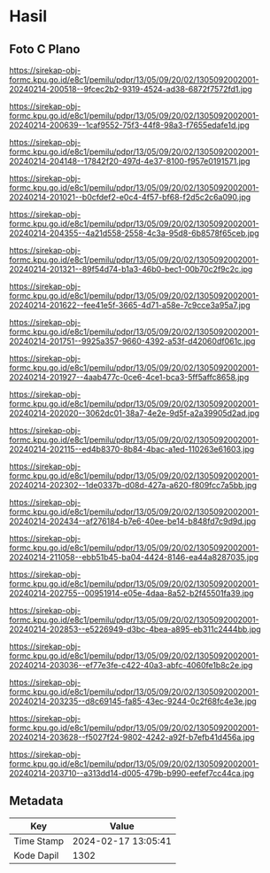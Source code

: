 # Hasil

## Foto C Plano

https://sirekap-obj-formc.kpu.go.id/e8c1/pemilu/pdpr/13/05/09/20/02/1305092002001-20240214-200518--9fcec2b2-9319-4524-ad38-6872f7572fd1.jpg

https://sirekap-obj-formc.kpu.go.id/e8c1/pemilu/pdpr/13/05/09/20/02/1305092002001-20240214-200639--1caf9552-75f3-44f8-98a3-f7655edafe1d.jpg

https://sirekap-obj-formc.kpu.go.id/e8c1/pemilu/pdpr/13/05/09/20/02/1305092002001-20240214-204148--17842f20-497d-4e37-8100-f957e0191571.jpg

https://sirekap-obj-formc.kpu.go.id/e8c1/pemilu/pdpr/13/05/09/20/02/1305092002001-20240214-201021--b0cfdef2-e0c4-4f57-bf68-f2d5c2c6a090.jpg

https://sirekap-obj-formc.kpu.go.id/e8c1/pemilu/pdpr/13/05/09/20/02/1305092002001-20240214-204355--4a21d558-2558-4c3a-95d8-6b8578f65ceb.jpg

https://sirekap-obj-formc.kpu.go.id/e8c1/pemilu/pdpr/13/05/09/20/02/1305092002001-20240214-201321--89f54d74-b1a3-46b0-bec1-00b70c2f9c2c.jpg

https://sirekap-obj-formc.kpu.go.id/e8c1/pemilu/pdpr/13/05/09/20/02/1305092002001-20240214-201622--fee41e5f-3665-4d71-a58e-7c9cce3a95a7.jpg

https://sirekap-obj-formc.kpu.go.id/e8c1/pemilu/pdpr/13/05/09/20/02/1305092002001-20240214-201751--9925a357-9660-4392-a53f-d42060df061c.jpg

https://sirekap-obj-formc.kpu.go.id/e8c1/pemilu/pdpr/13/05/09/20/02/1305092002001-20240214-201927--4aab477c-0ce6-4ce1-bca3-5ff5affc8658.jpg

https://sirekap-obj-formc.kpu.go.id/e8c1/pemilu/pdpr/13/05/09/20/02/1305092002001-20240214-202020--3062dc01-38a7-4e2e-9d5f-a2a39905d2ad.jpg

https://sirekap-obj-formc.kpu.go.id/e8c1/pemilu/pdpr/13/05/09/20/02/1305092002001-20240214-202115--ed4b8370-8b84-4bac-a1ed-110263e61603.jpg

https://sirekap-obj-formc.kpu.go.id/e8c1/pemilu/pdpr/13/05/09/20/02/1305092002001-20240214-202302--1de0337b-d08d-427a-a620-f809fcc7a5bb.jpg

https://sirekap-obj-formc.kpu.go.id/e8c1/pemilu/pdpr/13/05/09/20/02/1305092002001-20240214-202434--af276184-b7e6-40ee-be14-b848fd7c9d9d.jpg

https://sirekap-obj-formc.kpu.go.id/e8c1/pemilu/pdpr/13/05/09/20/02/1305092002001-20240214-211058--ebb51b45-ba04-4424-8146-ea44a8287035.jpg

https://sirekap-obj-formc.kpu.go.id/e8c1/pemilu/pdpr/13/05/09/20/02/1305092002001-20240214-202755--00951914-e05e-4daa-8a52-b2f45501fa39.jpg

https://sirekap-obj-formc.kpu.go.id/e8c1/pemilu/pdpr/13/05/09/20/02/1305092002001-20240214-202853--e5226949-d3bc-4bea-a895-eb311c2444bb.jpg

https://sirekap-obj-formc.kpu.go.id/e8c1/pemilu/pdpr/13/05/09/20/02/1305092002001-20240214-203036--ef77e3fe-c422-40a3-abfc-4060fe1b8c2e.jpg

https://sirekap-obj-formc.kpu.go.id/e8c1/pemilu/pdpr/13/05/09/20/02/1305092002001-20240214-203235--d8c69145-fa85-43ec-9244-0c2f68fc4e3e.jpg

https://sirekap-obj-formc.kpu.go.id/e8c1/pemilu/pdpr/13/05/09/20/02/1305092002001-20240214-203628--f5027f24-9802-4242-a92f-b7efb41d456a.jpg

https://sirekap-obj-formc.kpu.go.id/e8c1/pemilu/pdpr/13/05/09/20/02/1305092002001-20240214-203710--a313dd14-d005-479b-b990-eefef7cc44ca.jpg


## Metadata

| Key        | Value               |
| ---------- | ------------------- |
| Time Stamp | 2024-02-17 13:05:41 |
| Kode Dapil | 1302                |



